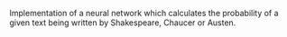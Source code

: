 Implementation of a neural network which calculates the probability of a given text being written by Shakespeare, Chaucer or Austen.
